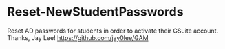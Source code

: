 # Reset-NewStudentPasswords
Reset AD passwords for students in order to activate their GSuite account.
Thanks, Jay Lee! https://github.com/jay0lee/GAM
